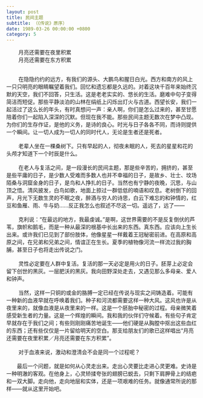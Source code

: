 ```yaml
---
layout: post
title: 民间主题
subtitle: （《传说》原序）
date: 1989-03-26 00:00:00 +0800
category: 5
---
```


<p class="xu">
　　 月亮还需要在夜里积累<br>
　　 月亮还需要在东方积累
</p>
<br>
　　 在隐隐约约的远方，有我们的源头、大鹏鸟和腥日白光。西方和南方的风上一只只明亮的眼睛瞩望着我们。回忆和遗忘都是久远的。对着这块千百年来始终沉默的天空，我们不回答，只生活。这是老老实实的、悠长的生活。磨难中句子变得简洁而短促。那些平静淡泊的山林在绢纸上闪烁出灯火与古道。西望长安，我们一起活过了这么长的年头，有时真想问一声：亲人啊，你们是怎么过来的，甚至甘愿陪着你们一起陷入深深的沉默。但现在我不能。那些民间主题无数次在梦中凸现。为你们的生存作证，是他的义务，是诗的良心。时光与日子各各不同，而诗则提供一个瞬间。让一切人成为一切人的同时代人，无论是生者还是死者。
<br><br>
　　 老辈人坐在一棵桑树下。只有早起的人，彻夜未眠的人，死去的星星和花的头颅才知道下一个时辰是什么。<br><br>
　　 在老人与复活之间，是一段漫长的民间主题，那是些辛苦的，拥挤的，甚至是些平庸的日子，是少数人受难而多数人也并不幸福的日子，是故乡、壮士、坟场陌桑与洞窟金身的日子，是鸟和人挣扎的日子。当然也有宁静的夜晚，沉思，与山顶之悟。清风披发，白鸟如歌，地面上掠过一群低低的喃语和叹息。老树倒下的回声，月光下无数生灵的不眠之夜，醉酒与穷人的诗思，白云下难忘的和钟情的，红豆和鱼雁、雨、牛与奶……反正我怎么也叙述不尽这一切。遥远了，远了——<br><br>
　　 克利说：“在最远的地方，我最虔诚。”是啊，这世界需要的不是反复倒伏的芦苇，旗帜和鹅毛，而是一种从最深的根基中长出来的东西。真东西。应该向上生长出来。或许我们已见到了部份肢体，他像星星一样戴着王冠秘密前进。在高原和高原之间，在兄弟和兄弟之间，情谊正在生长。夏季的植物像河流一样流过我的胸脯，甚至日子也将走出传说之门。<br><br>
　　 灵性必定要在人群中复活。复活的那一天必定是用火的日子。胚芽上必定会留下创世的黑灰。一层肥沃的黑灰。我向田野深处走去，又遇见那么多母亲、爱人和钟声。
<br><br>
　　 当然，这样一只铜的或金的胳膊一定已经在传说与现实之间铸造着。可能有一种新的血液早就在呼唤着我们。种子和河流都需要这样一种大风。这风也许是从夜里来的，就像血液是从夜里来的一样。这是一个胚胎中秘密的过程。母亲微笑着感受新生者的力量。这是一个辉煌的瞬间。我和我的伙伴们守候着。有些句子肯定早就存在于我们之间；有些则刚刚痛苦地诞生——他们硬是从胸膛中抠出这些血红的东西；还有些仅仅是一片留给明天的空白。那支给朋友们的歌已这样唱出“月亮还需要在夜里积累／月亮还需要在东方积累”。<br><br>
　　 对于血液来说，激动和澄清会不会是同一个过程呢？<br><br>
　　最后一个问题，就是如何从心灵走出来。走出心灵要比走进心灵更难。史诗是一种明澈的客观。在他身上，心灵矫揉夸张的翅膀已蜕去，只剩下肩胛骨上的结疤和一双大脚。走向他，走向地层和实体，还是一项艰难的任务。就像通常所说的那样——就从这里开始吧。
